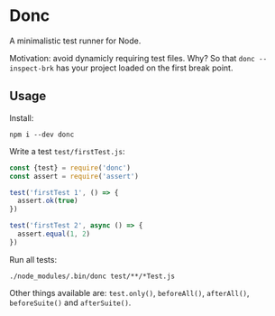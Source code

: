 # Donc

A minimalistic test runner for Node.

Motivation: avoid dynamicly requiring test files. Why? So that `donc --inspect-brk` has your project loaded on the first break point.

## Usage

Install:

    npm i --dev donc

Write a test `test/firstTest.js`:

```javascript
const {test} = require('donc')
const assert = require('assert')

test('firstTest 1', () => {
  assert.ok(true)
})

test('firstTest 2', async () => {
  assert.equal(1, 2)
})
```

Run all tests:

    ./node_modules/.bin/donc test/**/*Test.js

Other things available are: `test.only()`, `beforeAll()`, `afterAll()`, `beforeSuite()` and `afterSuite()`.
